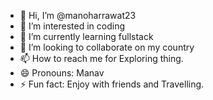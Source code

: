 - 👋 Hi, I’m @manoharrawat23
- 👀 I’m interested in coding
- 🌱 I’m currently learning fullstack 
- 💞️ I’m looking to collaborate on my country
- 📫 How to reach me for Exploring thing.
- 😄 Pronouns: Manav
- ⚡ Fun fact: Enjoy with friends and Travelling.

<!---
manoharrawat23/manoharrawat23 is a ✨ special ✨ repository because its `README.md` (this file) appears on your GitHub profile.
You can click the Preview link to take a look at your changes.
--->

